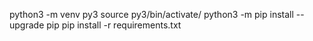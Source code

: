 python3 -m venv py3 
source py3/bin/activate/
python3 -m pip install --upgrade pip
pip install -r requirements.txt


